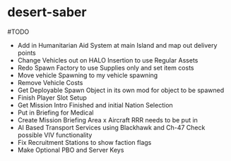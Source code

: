# desert-saber


#TODO
- Add in Humanitarian Aid System at main Island and map out delivery points
- Change Vehicles out on HALO Insertion to use Regular Assets
- Redo Spawn Factory to use Supplies only and set item costs
- Move vehicle Spawning to my vehicle spawning
- Remove Vehicle Costs
- Get Deployable Spawn Object in its own mod for object to be spawned
- Finish Player Slot Setup
- Get Mission Intro Finished and initial Nation Selection
- Put in Briefing for Medical 
- Create Mission Briefing Area
x Aircraft RRR needs to be put in
- AI Based Transport Services using Blackhawk and Ch-47 Check possible VIV functionality
- Fix Recruitment Stations to show faction flags
- Make Optional PBO and Server Keys
